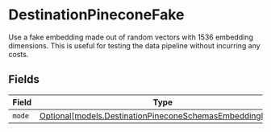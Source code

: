 # DestinationPineconeFake

Use a fake embedding made out of random vectors with 1536 embedding dimensions. This is useful for testing the data pipeline without incurring any costs.


## Fields

| Field                                                                                                            | Type                                                                                                             | Required                                                                                                         | Description                                                                                                      |
| ---------------------------------------------------------------------------------------------------------------- | ---------------------------------------------------------------------------------------------------------------- | ---------------------------------------------------------------------------------------------------------------- | ---------------------------------------------------------------------------------------------------------------- |
| `mode`                                                                                                           | [Optional[models.DestinationPineconeSchemasEmbeddingMode]](../models/destinationpineconeschemasembeddingmode.md) | :heavy_minus_sign:                                                                                               | N/A                                                                                                              |